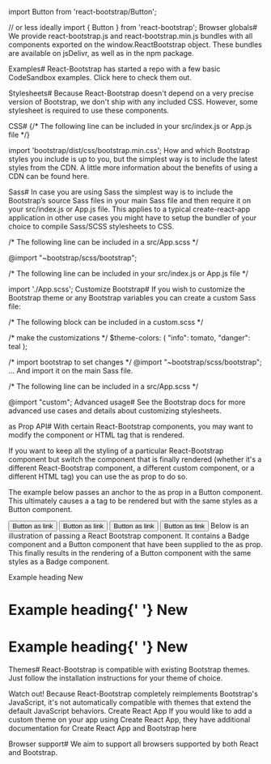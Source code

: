 import Button from 'react-bootstrap/Button';

// or less ideally
import { Button } from 'react-bootstrap';
Browser globals#
We provide react-bootstrap.js and react-bootstrap.min.js bundles with all components exported on the window.ReactBootstrap object. These bundles are available on jsDelivr, as well as in the npm package.

<script src="https://cdn.jsdelivr.net/npm/react/umd/react.production.min.js" crossorigin></script>

<script
  src="https://cdn.jsdelivr.net/npm/react-dom/umd/react-dom.production.min.js"
  crossorigin></script>

<script
  src="https://cdn.jsdelivr.net/npm/react-bootstrap@next/dist/react-bootstrap.min.js"
  crossorigin></script>

<script>var Alert = ReactBootstrap.Alert;</script>
Examples#
React-Bootstrap has started a repo with a few basic CodeSandbox examples. Click here to check them out.

Stylesheets#
Because React-Bootstrap doesn't depend on a very precise version of Bootstrap, we don't ship with any included CSS. However, some stylesheet is required to use these components.

CSS#
{/* The following line can be included in your src/index.js or App.js file */}

import 'bootstrap/dist/css/bootstrap.min.css';
How and which Bootstrap styles you include is up to you, but the simplest way is to include the latest styles from the CDN. A little more information about the benefits of using a CDN can be found here.

<link
  rel="stylesheet"
  href="https://cdn.jsdelivr.net/npm/bootstrap@5.2.2/dist/css/bootstrap.min.css"
  integrity="sha384-Zenh87qX5JnK2Jl0vWa8Ck2rdkQ2Bzep5IDxbcnCeuOxjzrPF/et3URy9Bv1WTRi"
  crossorigin="anonymous"
/>
Sass#
In case you are using Sass the simplest way is to include the Bootstrap’s source Sass files in your main Sass file and then require it on your src/index.js or App.js file. This applies to a typical create-react-app application in other use cases you might have to setup the bundler of your choice to compile Sass/SCSS stylesheets to CSS.

/* The following line can be included in a src/App.scss */

@import "~bootstrap/scss/bootstrap";

/* The following line can be included in your src/index.js or App.js file */

import './App.scss';
Customize Bootstrap#
If you wish to customize the Bootstrap theme or any Bootstrap variables you can create a custom Sass file:

/* The following block can be included in a custom.scss */

/* make the customizations */
$theme-colors: (
    "info": tomato,
    "danger": teal
);

/* import bootstrap to set changes */
@import "~bootstrap/scss/bootstrap";
... And import it on the main Sass file.

/* The following line can be included in a src/App.scss */

@import "custom";
Advanced usage#
See the Bootstrap docs for more advanced use cases and details about customizing stylesheets.

as Prop API#
With certain React-Bootstrap components, you may want to modify the component or HTML tag that is rendered.

If you want to keep all the styling of a particular React-Bootstrap component but switch the component that is finally rendered (whether it's a different React-Bootstrap component, a different custom component, or a different HTML tag) you can use the as prop to do so.

The example below passes an anchor to the as prop in a Button component. This ultimately causes a a tag to be rendered but with the same styles as a Button component.

<Stack direction="horizontal" gap={2}>
  <Button as="a" variant="primary">
    Button as link
  </Button>
  <Button as="a" variant="success">
    Button as link
  </Button>
</Stack>
<Stack direction="horizontal" gap={2}>
  <Button as="a" variant="primary">
    Button as link
  </Button>
  <Button as="a" variant="success">
    Button as link
  </Button>
</Stack>
Below is an illustration of passing a React Bootstrap component. It contains a Badge component and a Button component that have been supplied to the as prop. This finally results in the rendering of a Button component with the same styles as a Badge component.

Example heading New
<div>
  <h1>
    Example heading{' '}
    <Badge bg="secondary" as="Button">
      New
    </Badge>
  </h1>
</div>
<div>
  <h1>
    Example heading{' '}
    <Badge bg="secondary" as="Button">
      New
    </Badge>
  </h1>
</div>
Themes#
React-Bootstrap is compatible with existing Bootstrap themes. Just follow the installation instructions for your theme of choice.

Watch out!
Because React-Bootstrap completely reimplements Bootstrap's JavaScript, it's not automatically compatible with themes that extend the default JavaScript behaviors.
Create React App
If you would like to add a custom theme on your app using Create React App, they have additional documentation for Create React App and Bootstrap here

Browser support#
We aim to support all browsers supported by both React and Bootstrap.